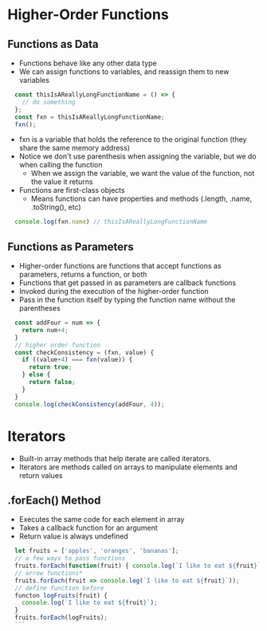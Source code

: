 # Higher-Order Functions

## Functions as Data
  - Functions behave like any other data type 
  - We can assign functions to variables, and reassign them to new variables

  ```JavaScript
    const thisIsAReallyLongFunctionName = () => {
      // do something
    };
    const fxn = thisIsAReallyLongFunctionName;
    fxn();
  ```
  - fxn is a variable that holds the reference to the original function (they share the same memory address)
  - Notice we don't use parenthesis when assigning the variable, but we do when calling the function
    - When we assign the variable, we want the value of the function, not the value it returns
  - Functions are first-class objects
    - Means functions can have properties and methods (.length, .name, .toString(), etc)

  ```JavaScript
    console.log(fxn.name) // thisIsAReallyLongFunctionName
  ```
  
## Functions as Parameters
  - Higher-order functions are functions that accept functions as parameters, returns a function, or both
  - Functions that get passed in as parameters are callback functions
  - Invoked during the execution of the higher-order function
  - Pass in the function itself by typing the function name without the parentheses

  ```JavaScript
    const addFour = num => {
      return num+4;
    }
    // higher order function
    const checkConsistency = (fxn, value) {
      if ((value+4) === fxn(value)) {
        return true;
      } else {
        return false;
      }
    }
    console.log(checkConsistency(addFour, 4));
  ```
  
# Iterators
  - Built-in array methods that help iterate are called iterators. 
  - Iterators are methods called on arrays to manipulate elements and return values

## .forEach() Method
  - Executes the same code for each element in array
  - Takes a callback function for an argument
  - Return value is always undefined

  ```JavaScript
    let fruits = ['apples', 'oranges', 'bananas'];
    // a few ways to pass functions
    fruits.forEach(function(fruit) { console.log(`I like to eat ${fruit}`) }
    // arrow functions*
    fruits.forEach(fruit => console.log(`I like to eat ${fruit}`));
    // define function before
    functon logFruits(fruit) {
      console.log(`I like to eat ${fruit}`);
    }
    fruits.forEach(logFruits);
    ```


